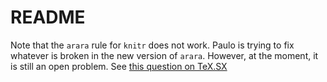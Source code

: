 README
======

Note that the `arara` rule for `knitr` does not work. Paulo is trying to fix whatever is broken in the new version of `arara`. However, at the moment, it is still an open problem. See [this question on TeX.SX][question]

[question]: http://tex.stackexchange.com/questions/175311/how-to-write-an-arara-rule-for-knitr